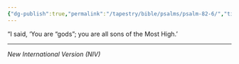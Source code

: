 ```yaml
---
{"dg-publish":true,"permalink":"/tapestry/bible/psalms/psalm-82-6/","title":"Psalm 82:6","hide":true,"tags":["bible-verse","bible-verse"],"dgHomeLink":true,"dgShowLocalGraph":true,"dgEnableSearch":true}
---
```


“I said, ‘You are “gods”; you are all sons of the Most High.’

---
*New International Version (NIV)*